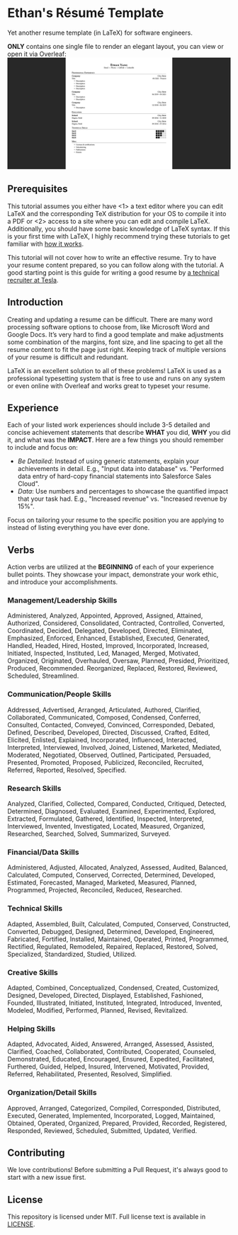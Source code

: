 # Ethan's Résumé Template
Yet another resume template (in LaTeX) for software engineers.

**ONLY** contains one single file to render an elegant layout, you can view or open it via Overleaf:
![](https://raw.githubusercontent.com/necusjz/p/master/resume.tex/00.png)

## Prerequisites
This tutorial assumes you either have <1> a text editor where you can edit LaTeX and the corresponding TeX distribution for your OS to compile it into a PDF or <2> access to a site where you can edit and compile LaTeX. Additionally, you should have some basic knowledge of LaTeX syntax. If this is your first time with LaTeX, I highly recommend trying these tutorials to get familiar with [how it works](https://www.overleaf.com/learn/latex/Learn_LaTeX_in_30_minutes).

This tutorial will not cover how to write an effective resume. Try to have your resume content prepared, so you can follow along with the tutorial. A good starting point is this guide for writing a good resume by [a technical recruiter at Tesla](https://docs.google.com/document/u/1/d/e/2PACX-1vQpvbP8lzPvZrNvrX58UlacpQiLgh1fBQYfOS2pEJZvp-zOb9uKQJYKSsDQ6mJWoPf3H09OmdrLDcaK/pub).

## Introduction
Creating and updating a resume can be difficult. There are many word processing software options to choose from, like Microsoft Word and Google Docs. It’s very hard to find a good template and make adjustments some combination of the margins, font size, and line spacing to get all the resume content to fit the page just right. Keeping track of multiple versions of your resume is difficult and redundant.

LaTeX is an excellent solution to all of these problems! LaTeX is used as a professional typesetting system that is free to use and runs on any system or even online with Overleaf and works great to typeset your resume.

## Experience
Each of your listed work experiences should include 3-5 detailed and concise achievement statements that describe **WHAT** you did, **WHY** you did it, and what was the **IMPACT**. Here are a few things you should remember to include and focus on:
- _Be Detailed_: Instead of using generic statements, explain your achievements in detail. E.g., "Input data into database" vs. "Performed data entry of hard-copy financial statements into Salesforce Sales Cloud".
- _Data_: Use numbers and percentages to showcase the quantified impact that your task had. E.g., "Increased revenue" vs. "Increased revenue by 15%".

Focus on tailoring your resume to the specific position you are applying to instead of listing everything you have ever done.

## Verbs
Action verbs are utilized at the **BEGINNING** of each of your experience bullet points. They showcase your impact, demonstrate your work ethic, and introduce your accomplishments.

### Management/Leadership Skills
Administered, Analyzed, Appointed, Approved, Assigned, Attained, Authorized, Considered, Consolidated, Contracted, Controlled, Converted, Coordinated, Decided, Delegated, Developed, Directed, Eliminated, Emphasized,  Enforced, Enhanced, Established, Executed, Generated, Handled, Headed, Hired, Hosted, Improved, Incorporated, Increased, Initiated, Inspected, Instituted, Led, Managed, Merged, Motivated, Organized, Originated, Overhauled, Oversaw, Planned, Presided, Prioritized, Produced, Recommended. Reorganized, Replaced, Restored, Reviewed, Scheduled, Streamlined.

### Communication/People Skills
Addressed, Advertised, Arranged, Articulated, Authored, Clarified, Collaborated, Communicated, Composed, Condensed, Conferred, Consulted, Contacted, Conveyed, Convinced, Corresponded, Debated, Defined, Described, Developed, Directed, Discussed, Crafted, Edited, Elicited, Enlisted, Explained, Incorporated, Influenced, Interacted, Interpreted, Interviewed, Involved, Joined, Listened, Marketed, Mediated, Moderated, Negotiated, Observed, Outlined, Participated, Persuaded, Presented, Promoted, Proposed, Publicized, Reconciled, Recruited, Referred, Reported, Resolved, Specified.

### Research Skills
Analyzed, Clarified, Collected, Compared, Conducted, Critiqued, Detected, Determined, Diagnosed, Evaluated, Examined, Experimented, Explored, Extracted, Formulated, Gathered, Identified, Inspected, Interpreted, Interviewed, Invented, Investigated, Located, Measured, Organized, Researched, Searched, Solved, Summarized, Surveyed.

### Financial/Data Skills
Administered, Adjusted, Allocated, Analyzed, Assessed, Audited, Balanced, Calculated, Computed, Conserved, Corrected, Determined, Developed, Estimated, Forecasted, Managed, Marketed, Measured, Planned, Programmed, Projected, Reconciled, Reduced, Researched.

### Technical Skills
Adapted, Assembled, Built, Calculated, Computed, Conserved, Constructed, Converted, Debugged, Designed, Determined, Developed, Engineered, Fabricated, Fortified, Installed, Maintained, Operated, Printed, Programmed, Rectified, Regulated, Remodeled, Repaired, Replaced, Restored, Solved, Specialized, Standardized, Studied, Utilized.

### Creative Skills
Adapted, Combined, Conceptualized, Condensed, Created, Customized, Designed, Developed, Directed, Displayed, Established, Fashioned, Founded, Illustrated, Initiated, Instituted, Integrated, Introduced, Invented, Modeled, Modified, Performed, Planned, Revised, Revitalized.

### Helping Skills
Adapted, Advocated, Aided, Answered, Arranged, Assessed, Assisted, Clarified, Coached, Collaborated, Contributed, Cooperated, Counseled, Demonstrated, Educated, Encouraged, Ensured, Expedited, Facilitated, Furthered, Guided, Helped, Insured, Intervened, Motivated, Provided, Referred, Rehabilitated, Presented, Resolved, Simplified.

### Organization/Detail Skills
Approved, Arranged, Categorized, Compiled, Corresponded, Distributed, Executed, Generated, Implemented, Incorporated, Logged, Maintained, Obtained, Operated, Organized, Prepared, Provided, Recorded, Registered, Responded, Reviewed, Scheduled, Submitted, Updated, Verified.

## Contributing
We love contributions! Before submitting a Pull Request, it's always good to start with a new issue first.

## License
This repository is licensed under MIT. Full license text is available in [LICENSE](https://github.com/necusjz/resume.tex/blob/main/LICENSE).
